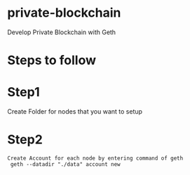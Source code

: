 # private-blockchain
Develop Private Blockchain with Geth
# Steps to follow

  # Step1
   Create Folder for nodes that you want to setup
  # Step2
    Create Account for each node by entering command of geth
     geth --datadir "./data" account new

